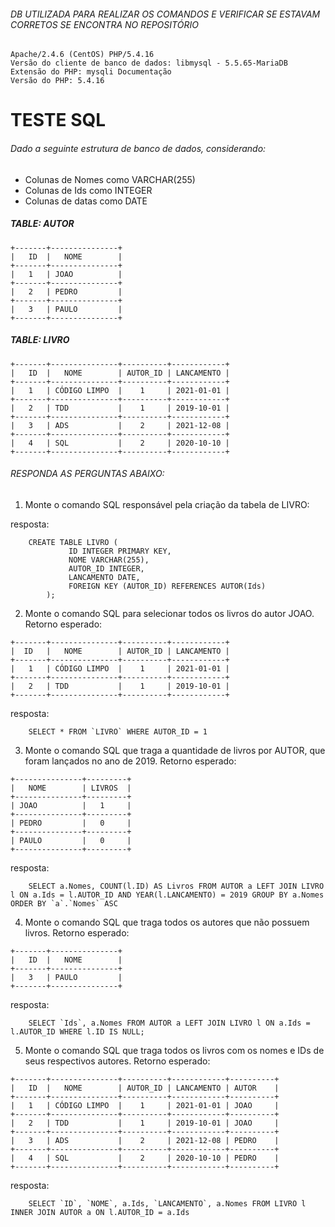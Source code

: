 ###### DB UTILIZADA PARA REALIZAR OS COMANDOS E VERIFICAR SE ESTAVAM CORRETOS SE ENCONTRA NO REPOSITÓRIO

    Apache/2.4.6 (CentOS) PHP/5.4.16
    Versão do cliente de banco de dados: libmysql - 5.5.65-MariaDB
    Extensão do PHP: mysqli Documentação
    Versão do PHP: 5.4.16

# TESTE SQL

###### Dado a seguinte estrutura de banco de dados, considerando:
* Colunas de Nomes como VARCHAR(255)
* Colunas de Ids como INTEGER
* Colunas de datas como DATE

##### TABLE: AUTOR
```
+-------+---------------+
|   ID  |   NOME        |
+-------+---------------+
|   1   | JOAO          |
+-------+---------------+
|   2   | PEDRO         |
+-------+---------------+
|   3   | PAULO         |
+-------+---------------+
```

##### TABLE: LIVRO
```
+-------+---------------+----------+------------+
|   ID  |   NOME        | AUTOR_ID | LANCAMENTO |
+-------+---------------+----------+------------+
|   1   | CÓDIGO LIMPO  |    1     | 2021-01-01 |
+-------+---------------+----------+------------+
|   2   | TDD           |    1     | 2019-10-01 |
+-------+---------------+----------+------------+
|   3   | ADS           |    2     | 2021-12-08 |
+-------+---------------+----------+------------+
|   4   | SQL           |    2     | 2020-10-10 |
+-------+---------------+----------+------------+
```


###### RESPONDA AS PERGUNTAS ABAIXO:

1) Monte o comando SQL responsável pela criação da tabela de LIVRO:


resposta:
     
        CREATE TABLE LIVRO (
                 ID INTEGER PRIMARY KEY,
                 NOME VARCHAR(255),
                 AUTOR_ID INTEGER,
                 LANCAMENTO DATE,
                 FOREIGN KEY (AUTOR_ID) REFERENCES AUTOR(Ids)
            );


2) Monte o comando SQL para selecionar todos os livros do autor JOAO.
Retorno esperado:
```
+-------+---------------+----------+------------+
|  ID   |   NOME        | AUTOR_ID | LANCAMENTO |
+-------+---------------+----------+------------+
|   1   | CÓDIGO LIMPO  |    1     | 2021-01-01 |
+-------+---------------+----------+------------+
|   2   | TDD           |    1     | 2019-10-01 |
+-------+---------------+----------+------------+
```


resposta:
    
        SELECT * FROM `LIVRO` WHERE AUTOR_ID = 1


3) Monte o comando SQL que traga a quantidade de livros por AUTOR, que foram lançados no ano de 2019.
Retorno esperado:
```
+---------------+---------+
|   NOME        | LIVROS  |
+---------------+---------+
| JOAO          |   1     |
+---------------+---------+
| PEDRO         |   0     |
+---------------+---------+
| PAULO         |   0     |
+---------------+---------+
```

resposta:
    
        SELECT a.Nomes, COUNT(l.ID) AS Livros FROM AUTOR a LEFT JOIN LIVRO l ON a.Ids = l.AUTOR_ID AND YEAR(l.LANCAMENTO) = 2019 GROUP BY a.Nomes ORDER BY `a`.`Nomes` ASC

        
4) Monte o comando SQL que traga todos os autores que não possuem livros.
Retorno esperado:
```
+-------+---------------+
|   ID  |   NOME        |
+-------+---------------+
|   3   | PAULO         |
+-------+---------------+
```


resposta:

        SELECT `Ids`, a.Nomes FROM AUTOR a LEFT JOIN LIVRO l ON a.Ids = l.AUTOR_ID WHERE l.ID IS NULL;

        
5) Monte o comando SQL que traga todos os livros com os nomes e IDs de seus respectivos autores.
Retorno esperado:
```
+-------+---------------+----------+------------+----------+
|   ID  |   NOME        | AUTOR_ID | LANCAMENTO | AUTOR    |
+-------+---------------+----------+------------+----------+
|   1   | CÓDIGO LIMPO  |    1     | 2021-01-01 | JOAO     |
+-------+---------------+----------+------------+----------+
|   2   | TDD           |    1     | 2019-10-01 | JOAO     |
+-------+---------------+----------+------------+----------+
|   3   | ADS           |    2     | 2021-12-08 | PEDRO    |
+-------+---------------+----------+------------+----------+
|   4   | SQL           |    2     | 2020-10-10 | PEDRO    |
+-------+---------------+----------+------------+----------+
```


resposta:

        SELECT `ID`, `NOME`, a.Ids, `LANCAMENTO`, a.Nomes FROM LIVRO l INNER JOIN AUTOR a ON l.AUTOR_ID = a.Ids

